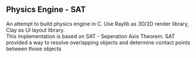 ## Physics Engine - SAT
An attempt to build physics engine in C. Use Raylib as 3D/2D render library, Clay as UI layout library.  
This implementation is based on SAT - Seperation Axis Theorem. SAT provided a way to resolve overlapping objects and determine contact points between those objects
